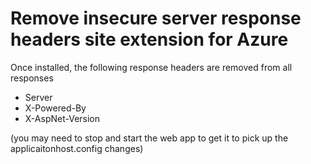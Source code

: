 # Remove insecure server response headers site extension for Azure

Once installed, the following response headers are removed from all responses
* Server
* X-Powered-By
* X-AspNet-Version

(you may need to stop and start the web app to get it to pick up the applicaitonhost.config changes)
